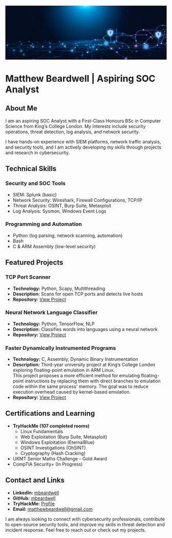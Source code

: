 ![Banner](https://github.com/mbeardwell/mbeardwell/blob/13f54e5414dea099cf19a55c4327883f81859eb0/main/banner.png)

# Matthew Beardwell | Aspiring SOC Analyst   

## About Me  
I am an aspiring SOC Analyst with a First-Class Honours BSc in Computer Science from King’s College London. My interests include security operations, threat detection, log analysis, and network security.  

I have hands-on experience with SIEM platforms, network traffic analysis, and security tools, and I am actively developing my skills through projects and research in cybersecurity.  

## Technical Skills  
### Security and SOC Tools  
- SIEM: Splunk (basic)  
- Network Security: Wireshark, Firewall Configurations, TCP/IP  
- Threat Analysis: OSINT, Burp Suite, Metasploit  
- Log Analysis: Sysmon, Windows Event Logs  

### Programming and Automation  
- Python (log parsing, network scanning, automation)  
- Bash
- C & ARM Assembly (low-level security)  

## Featured Projects  

### TCP Port Scanner  
- **Technology:** Python, Scapy, Multithreading  
- **Description:** Scans for open TCP ports and detects live hosts  
- **Repository:** [View Project](#simple-port-scanner)  

### Neural Network Language Classifier  
- **Technology:** Python, TensorFlow, NLP  
- **Description:** Classifies words into languages using a neural network  
- **Repository:** [View Project](#language-guesser)  

### Faster Dynamically Instrumented Programs  
- **Technology:** C, Assembly, Dynamic Binary Instrumentation  
- **Description:** Third-year university project at King’s College London exploring floating-point emulation in ARM Linux.  
  This project proposes a more efficient method for emulating floating-point instructions by replacing them with direct branches to emulation code within the same process' memory. The goal was to reduce execution overhead caused by kernel-based emulation.  
- **Repository:** [View Project](#arm-fp-emu)

## Certifications and Learning  
- **TryHackMe (107 completed rooms)**  
  - Linux Fundamentals  
  - Web Exploitation (Burp Suite, Metasploit)  
  - Windows Exploitation (EternalBlue)  
  - OSINT Investigations (OhSINT)  
  - Cryptography (Hash Cracking)  
- UKMT Senior Maths Challenge - Gold Award  
- CompTIA Security+ (In Progress)  

## Contact and Links  
- **LinkedIn:** [mbeardwell](https://www.linkedin.com/in/matthew-b-a00238113)
- **GitHub:** [mbeardwell](https://github.com/mbeardwell)  
- **TryHackMe:** [Profile](https://tryhackme.com/p/mbeardwell)  
- **Email:** [matthewbeardwell@gmail.com](mailto:matthewbeardwell@gmail.com)  

I am always looking to connect with cybersecurity professionals, contribute to open-source security tools, and improve my skills in threat detection and incident response. Feel free to reach out or check out my projects.  
